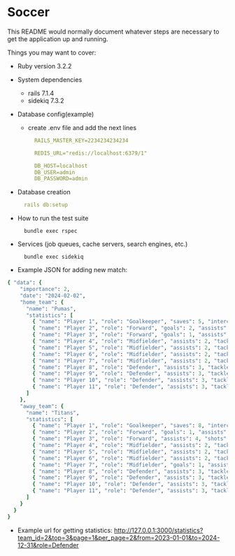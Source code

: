 # Soccer

This README would normally document whatever steps are necessary to get the
application up and running.

Things you may want to cover:

* Ruby version 3.2.2

* System dependencies
    - rails 7.1.4
    - sidekiq 7.3.2

* Database config(example)
  
  - create .env file and add the next lines
    ```yaml
      RAILS_MASTER_KEY=2234234234234
    
      REDIS_URL="redis://localhost:6379/1"
    
      DB_HOST=localhost
      DB_USER=admin
      DB_PASSWORD=admin
    ```

* Database creation
  ```yaml
    rails db:setup
  ```

* How to run the test suite
  ```shell
    bundle exec rspec
  ```  

* Services (job queues, cache servers, search engines, etc.)
  ```shell
    bundle exec sidekiq
  ```

* Example JSON for adding new match:

```ruby
{ "data": {
    "importance": 2,
    "date": "2024-02-02",
    "home_team": {
      "name": "Pumas",
      "statistics": [
        { "name": "Player 1", "role": "Goalkeeper", "saves": 5, "interceptions": 2, "distribution": 2 },
        { "name": "Player 2", "role": "Forward", "goals": 2, "assists": 2, "shots": 2 },
        { "name": "Player 3", "role": "Forward", "goals": 1, "assists": 4, "shots": 3 },
        { "name": "Player 4", "role": "Midfielder", "assists": 2, "tackles": 8 },
        { "name": "Player 5", "role": "Midfielder", "assists": 2, "tackles": 8 },
        { "name": "Player 6", "role": "Midfielder", "assists": 2, "tackles": 8 },
        { "name": "Player 7", "role": "Midfielder", "assists": 2, "tackles": 8 },
        { "name": "Player 8", "role": "Defender", "assists": 3, "tackles": 6, "blocks": 7 },
        { "name": "Player 9", "role": "Defender", "assists": 3, "tackles": 6, "blocks": 7 },
        { "name": "Player 10", "role": "Defender", "assists": 3, "tackles": 6, "blocks": 7 },
        { "name": "Player 11", "role": "Defender", "assists": 3, "tackles": 6, "blocks": 7 }
      ]
    },
    "away_team": {
      "name": "Titans",
      "statistics": [
        { "name": "Player 1", "role": "Goalkeeper", "saves": 8, "interceptions": 2, "distribution": 2 },
        { "name": "Player 2", "role": "Forward", "goals": 1, "assists": 2, "shots": 2 },
        { "name": "Player 3", "role": "Forward", "assists": 4, "shots": 3 },
        { "name": "Player 4", "role": "Midfielder", "assists": 2, "tackles": 8 },
        { "name": "Player 5", "role": "Midfielder", "assists": 2, "tackles": 8 },
        { "name": "Player 6", "role": "Midfielder", "assists": 2, "tackles": 8 },
        { "name": "Player 7", "role": "Midfielder", "goals": 1, "assists": 2, "tackles": 8 },
        { "name": "Player 8", "role": "Defender", "assists": 3, "tackles": 6, "blocks": 7 },
        { "name": "Player 9", "role": "Defender", "assists": 3, "tackles": 6, "blocks": 7 },
        { "name": "Player 10", "role": "Defender", "assists": 3, "tackles": 6, "blocks": 7 },
        { "name": "Player 11", "role": "Defender", "assists": 3, "tackles": 6, "blocks": 7 }
      ]
    }
  }
}
```

* Example url for getting statistics:
 http://127.0.0.1:3000/statistics?team_id=2&top=3&page=1&per_page=2&from=2023-01-01&to=2024-12-31&role=Defender

